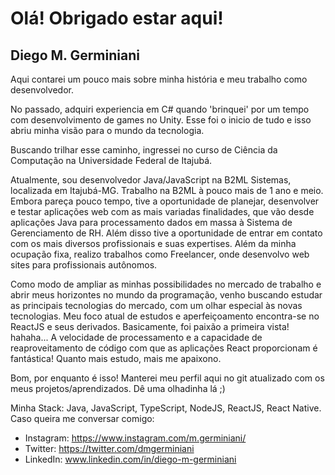 # Olá! Obrigado estar aqui!
## Diego M. Germiniani

Aqui contarei um pouco mais sobre minha história e meu trabalho como desenvolvedor.

No passado, adquiri experiencia em C# quando 'brinquei' por um tempo com desenvolvimento de games no Unity. Esse foi o inicio de tudo e isso abriu minha visão para o mundo da tecnologia.

Buscando trilhar esse caminho, ingressei no curso de Ciência da Computação na Universidade Federal de Itajubá.

Atualmente, sou desenvolvedor Java/JavaScript na B2ML Sistemas, localizada em Itajubá-MG. Trabalho na B2ML à pouco mais de 1 ano e meio. Embora pareça pouco tempo, tive a oportunidade de planejar, desenvolver e testar aplicações web com as mais variadas finalidades, que vão desde aplicações Java para processamento dados em massa à Sistema de Gerenciamento de RH. Além disso tive a oportunidade de entrar em contato com os mais diversos profissionais e suas expertises. Além da minha ocupação fixa, realizo trabalhos como Freelancer, onde desenvolvo web sites para profissionais autônomos.

Como modo de ampliar as minhas possibilidades no mercado de trabalho e abrir meus horizontes no mundo da programação, venho buscando estudar as principais tecnologias do mercado, com um olhar especial às novas tecnologias. Meu foco atual de estudos e aperfeiçoamento encontra-se no ReactJS e seus derivados. Basicamente, foi paixão a primeira vista! hahaha... A velocidade de processamento e a capacidade de reaproveitamento de código com que as aplicações React proporcionam é fantástica! Quanto mais estudo, mais me apaixono.

Bom, por enquanto é isso! Manterei meu perfil aqui no git atualizado com os meus projetos/aprendizados. Dê uma olhadinha lá ;)

Minha Stack: Java, JavaScript, TypeScript, NodeJS, ReactJS, React Native.
Caso queira me conversar comigo:
 - Instagram: https://www.instagram.com/m.germiniani/
 - Twitter: https://twitter.com/dmgerminiani
 - LinkedIn: www.linkedin.com/in/diego-m-germiniani
 

